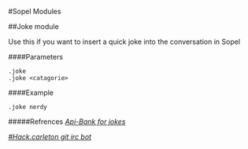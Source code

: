 #Sopel Modules

##Joke module

Use this if you want to insert a quick joke into the conversation in Sopel

####Parameters
```
.joke
.joke <catagorie>
```

####Example
```
.joke nerdy
```

#####Refrences
*[Api-Bank for jokes][1]*

*[#Hack.carleton git irc bot][2]*

[1]:http://www.icndb.com/api/
[2]:https://github.com/guyhughes/scsprof
